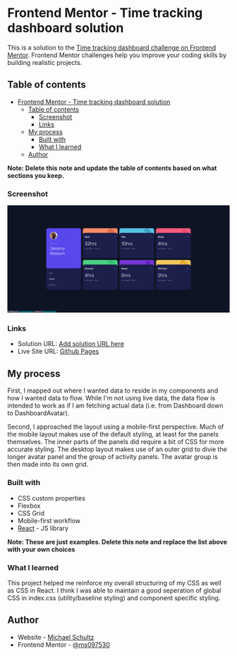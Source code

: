 # Frontend Mentor - Time tracking dashboard solution

This is a solution to the [Time tracking dashboard challenge on Frontend Mentor](https://www.frontendmentor.io/challenges/time-tracking-dashboard-UIQ7167Jw). Frontend Mentor challenges help you improve your coding skills by building realistic projects. 

## Table of contents

- [Frontend Mentor - Time tracking dashboard solution](#frontend-mentor---time-tracking-dashboard-solution)
  - [Table of contents](#table-of-contents)
    - [Screenshot](#screenshot)
    - [Links](#links)
  - [My process](#my-process)
    - [Built with](#built-with)
    - [What I learned](#what-i-learned)
  - [Author](#author)

**Note: Delete this note and update the table of contents based on what sections you keep.**



### Screenshot

![](./frontend-mentor-dashboard.png)


### Links

- Solution URL: [Add solution URL here](https://your-solution-url.com)
- Live Site URL: [Github Pages](https://ms097530.github.io/Frontend-mentor-dashboard/)

## My process

First, I mapped out where I wanted data to reside in my components and how I wanted data to flow. While I'm not using live data, the data flow is intended to work as if I am fetching actual data (i.e. from Dashboard down to DashboardAvatar).

Second, I approached the layout using a mobile-first perspective. Much of the mobile layout makes use of the default styling, at least for the panels themselves. The inner parts of the panels did require a bit of CSS for more accurate styling. The desktop layout makes use of an outer grid to divie the longer avatar panel and the group of activity panels. The avatar group is then made into its own grid.


### Built with

- CSS custom properties
- Flexbox
- CSS Grid
- Mobile-first workflow
- [React](https://reactjs.org/) - JS library

**Note: These are just examples. Delete this note and replace the list above with your own choices**

### What I learned

This project helped me reinforce my overall structuring of my CSS as well as CSS in React. I think I was able to maintain a good seperation of global CSS in index.css (utility/baseline styling) and component specific styling.


## Author

- Website - [Michael Schultz](https://mschultz-portfolio.herokuapp.com/)
- Frontend Mentor - [@ms097530](https://www.frontendmentor.io/profile/ms097530)

